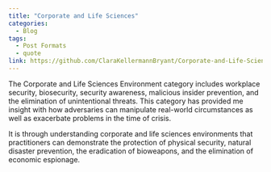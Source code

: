 ```yaml
---
title: "Corporate and Life Sciences"
categories:
  - Blog
tags:
  - Post Formats
  - quote
link: https://github.com/ClaraKellermannBryant/Corporate-and-Life-Sciences-Environment
---
```


The Corporate and Life Sciences Environment category includes workplace security, biosecurity, security awareness, malicious insider prevention, and the elimination of unintentional threats. This category has provided me insight with how adversaries can manipulate real-world circumstances as well as exacerbate problems in the time of crisis. 

It is through understanding corporate and life sciences environments that practitioners can demonstrate the protection of physical security, natural disaster prevention, the eradication of bioweapons, and the elimination of economic espionage. 


